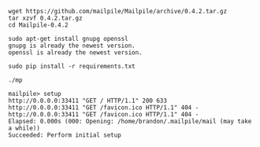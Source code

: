 
    wget https://github.com/mailpile/Mailpile/archive/0.4.2.tar.gz
    tar xzvf 0.4.2.tar.gz
    cd Mailpile-0.4.2
    
    sudo apt-get install gnupg openssl
    gnupg is already the newest version.
    openssl is already the newest version.
    
    sudo pip install -r requirements.txt
    
    ./mp
    
    mailpile> setup
    http://0.0.0.0:33411 "GET / HTTP/1.1" 200 633
    http://0.0.0.0:33411 "GET /favicon.ico HTTP/1.1" 404 -
    http://0.0.0.0:33411 "GET /favicon.ico HTTP/1.1" 404 -
    Elapsed: 0.000s (000: Opening: /home/brandon/.mailpile/mail (may take a while))
    Succeeded: Perform initial setup

